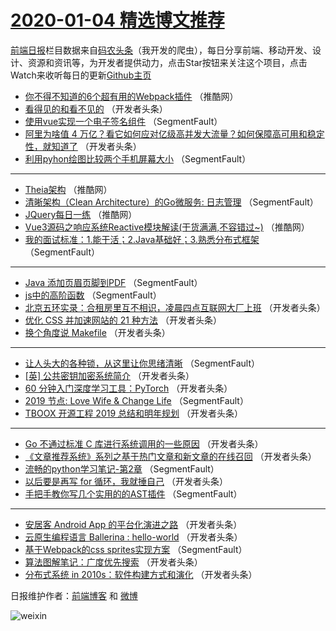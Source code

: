 # [2020-01-04 精选博文推荐](https://toutiao.qdkfweb.cn/date/2020/01/04)

[前端日报](https://qdkfweb.cn/c/news)栏目数据来自[码农头条](https://toutiao.qdkfweb.cn/)（我开发的爬虫），每日分享前端、移动开发、设计、资源和资讯等，为开发者提供动力，点击Star按钮来关注这个项目，点击Watch来收听每日的更新[Github主页](https://github.com/kujian/frontendDaily)
* [你不得不知道的6个超有用的Webpack插件](https://toutiao.qdkfweb.cn/135034.html) （推酷网）
* [看得见的和看不见的](https://toutiao.qdkfweb.cn/135028.html) （开发者头条）
* [使用vue实现一个电子签名组件](https://toutiao.qdkfweb.cn/134986.html) （SegmentFault）
* [阿里为啥值 4 万亿？看它如何应对亿级高并发大流量？如何保障高可用和稳定性，就知道了](https://toutiao.qdkfweb.cn/135030.html) （开发者头条）
* [利用pyhon绘图比较两个手机屏幕大小](https://toutiao.qdkfweb.cn/134999.html) （SegmentFault）

***
* [Theia架构](https://toutiao.qdkfweb.cn/135031.html) （推酷网）
* [清晰架构（Clean Architecture）的Go微服务: 日志管理](https://toutiao.qdkfweb.cn/135000.html) （SegmentFault）
* [JQuery每日一练](https://toutiao.qdkfweb.cn/135032.html) （推酷网）
* [Vue3源码之响应系统Reactive模块解读(干货满满,不容错过~)](https://toutiao.qdkfweb.cn/135033.html) （推酷网）
* [我的面试标准：1.能干活；2.Java基础好；3.熟悉分布式框架](https://toutiao.qdkfweb.cn/134991.html) （SegmentFault）

***
* [Java 添加页眉页脚到PDF](https://toutiao.qdkfweb.cn/135002.html) （SegmentFault）
* [js中的高阶函数](https://toutiao.qdkfweb.cn/135003.html) （SegmentFault）
* [北京五环实录：合租房里互不相识，凌晨四点互联网大厂上班](https://toutiao.qdkfweb.cn/135005.html) （开发者头条）
* [优化 CSS 并加速网站的 21 种方法](https://toutiao.qdkfweb.cn/135027.html) （开发者头条）
* [换个角度说 Makefile](https://toutiao.qdkfweb.cn/135017.html) （开发者头条）

***
* [让人头大的各种锁，从这里让你思绪清晰](https://toutiao.qdkfweb.cn/134996.html) （SegmentFault）
* [[英] 公共密钥加密系统简介](https://toutiao.qdkfweb.cn/135007.html) （开发者头条）
* [60 分钟入门深度学习工具：PyTorch](https://toutiao.qdkfweb.cn/135018.html) （开发者头条）
* [2019 节点: Love Wife &amp; Change Life](https://toutiao.qdkfweb.cn/134997.html) （SegmentFault）
* [TBOOX 开源工程 2019 总结和明年规划](https://toutiao.qdkfweb.cn/135029.html) （开发者头条）

***
* [Go 不通过标准 C 库进行系统调用的一些原因](https://toutiao.qdkfweb.cn/135008.html) （开发者头条）
* [《文章推荐系统》系列之基于热门文章和新文章的在线召回](https://toutiao.qdkfweb.cn/135019.html) （开发者头条）
* [流畅的python学习笔记-第2章](https://toutiao.qdkfweb.cn/134998.html) （SegmentFault）
* [以后要是再写 for 循环，我就捶自己](https://toutiao.qdkfweb.cn/135009.html) （开发者头条）
* [手把手教你写几个实用的的AST插件](https://toutiao.qdkfweb.cn/134988.html) （SegmentFault）

***
* [安居客 Android App 的平台化演进之路](https://toutiao.qdkfweb.cn/135020.html) （开发者头条）
* [云原生编程语言 Ballerina : hello-world](https://toutiao.qdkfweb.cn/135010.html) （开发者头条）
* [基于Webpack的css sprites实现方案](https://toutiao.qdkfweb.cn/134989.html) （SegmentFault）
* [算法图解笔记：广度优先搜索](https://toutiao.qdkfweb.cn/135021.html) （开发者头条）
* [分布式系统 in 2010s：软件构建方式和演化](https://toutiao.qdkfweb.cn/135011.html) （开发者头条）

日报维护作者：[前端博客](https://qdkfweb.cn/) 和 [微博](https://qdkfweb.cn/go/weibo)

![weixin](https://user-images.githubusercontent.com/3055447/38468989-651132ac-3b80-11e8-8e6b-15122322a9d7.png)